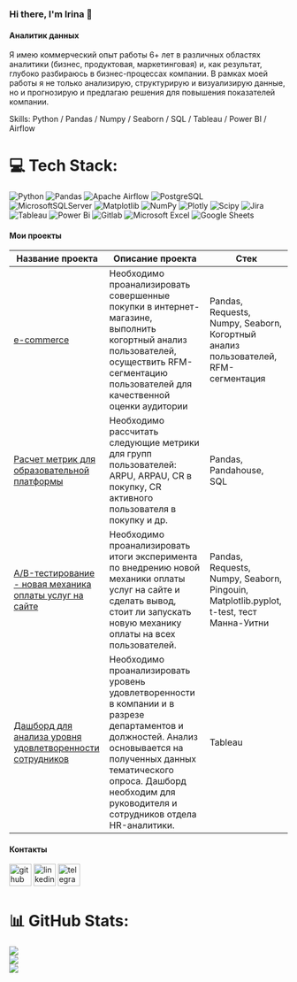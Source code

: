 ### Hi there, I'm Irina 👋
#### Аналитик данных
Я имею коммерческий опыт работы 6+ лет в различных областях аналитики (бизнес, продуктовая, маркетинговая) и, как результат, глубоко разбираюсь в бизнес-процессах компании. В рамках моей работы я не только анализирую, структурирую и визуализирую данные, но и прогнозирую и предлагаю решения для повышения показателей компании.

Skills: Python / Pandas / Numpy / Seaborn / SQL / Tableau / Power BI / Airflow

# 💻 Tech Stack:
![Python](https://img.shields.io/badge/python-3670A0?style=for-the-badge&logo=python&logoColor=ffdd54) ![Pandas](https://img.shields.io/badge/pandas-%23150458.svg?style=for-the-badge&logo=pandas&logoColor=white) ![Apache Airflow](https://img.shields.io/badge/Apache%20Airflow-017CEE?style=for-the-badge&logo=Apache%20Airflow&logoColor=white) ![PostgreSQL](https://img.shields.io/badge/PostgreSQL-316192?style=for-the-badge&logo=postgresql&logoColor=white) ![MicrosoftSQLServer](https://img.shields.io/badge/Microsoft%20SQL%20Server-CC2927?style=for-the-badge&logo=microsoft%20sql%20server&logoColor=white) ![Matplotlib](https://img.shields.io/badge/Matplotlib-%23ffffff.svg?style=for-the-badge&logo=Matplotlib&logoColor=black) ![NumPy](https://img.shields.io/badge/numpy-%23013243.svg?style=for-the-badge&logo=numpy&logoColor=white)  ![Plotly](https://img.shields.io/badge/Plotly-%233F4F75.svg?style=for-the-badge&logo=plotly&logoColor=white) ![Scipy](https://img.shields.io/badge/SciPy-%230C55A5.svg?style=for-the-badge&logo=scipy&logoColor=%white) ![Jira](https://img.shields.io/badge/jira-%230A0FFF.svg?style=for-the-badge&logo=jira&logoColor=white) ![Tableau](https://img.shields.io/badge/Tableau-E97627?style=for-the-badge&logo=Tableau&logoColor=white) ![Power Bi](https://img.shields.io/badge/power_bi-F2C811?style=for-the-badge&logo=powerbi&logoColor=black) ![Gitlab](https://img.shields.io/badge/GitLab-330F63?style=for-the-badge&logo=gitlab&logoColor=white) ![Microsoft Excel](https://img.shields.io/badge/Microsoft_Excel-217346?style=for-the-badge&logo=microsoft-excel&logoColor=white) ![Google Sheets](https://img.shields.io/badge/Google%20Sheets-34A853?style=for-the-badge&logo=google-sheets&logoColor=white)



#### Мои проекты

Название проекта  | Описание проекта  | Стек
----------------- | ----------------- | ----------
[e-commerce](https://github.com/IrinaMakal/e-com)  | Необходимо проанализировать совершенные покупки в интернет-магазине, выполнить когортный анализ пользователей, осуществить RFM-сегментацию пользователей для качественной оценки аудитории  | Pandas, Requests, Numpy, Seaborn, Когортный анализ пользователей, RFM-сегментация
[Расчет метрик для образовательной платформы](https://github.com/IrinaMakal/metrics_for_educational_platform)  | Необходимо рассчитать следующие метрики для групп пользователей: ARPU, ARPAU, CR в покупку, СR активного пользователя в покупку и др.  | Pandas, Pandahouse, SQL
[A/B-тестирование - новая механика оплаты услуг на сайте](https://github.com/IrinaMakal/ab_test_new_way_payment) | Необходимо проанализировать итоги эксперимента по внедрению новой механики оплаты услуг на сайте и сделать вывод, стоит ли запускать новую механику оплаты на всех пользователей.  | Pandas, Requests, Numpy, Seaborn, Pingouin, Matplotlib.pyplot, t-test, тест Манна-Уитни 
[Дашборд для анализа уровня удовлетворенности сотрудников](https://public.tableau.com/app/profile/irina6552/viz/project_satisfaction_17032466525530/satisfaction_dashbord)  | Необходимо проанализировать уровень удовлетворенности в компании и в разрезе департаментов и должностей. Анализ основывается на полученных данных тематического опроса. Дашборд необходим для руководителя и сотрудников отдела HR-аналитики.  | Tableau


#### Контакты
[<img src='https://cdn.jsdelivr.net/npm/simple-icons@3.0.1/icons/github.svg' alt='github' height='40'>](https://github.com/IrinaMakal)  [<img src='https://cdn.jsdelivr.net/npm/simple-icons@3.0.1/icons/linkedin.svg' alt='linkedin' height='40'>](https://www.linkedin.com/in/irina-makal/)  [<img src='https://cdn.jsdelivr.net/npm/simple-icons@3.0.1/icons/telegram.svg' alt='telegram' height='40'>](https://t.me/irina_402)  


# 📊 GitHub Stats:
![](https://github-readme-stats.vercel.app/api?username=IrinaMakal&theme=default&hide_border=false&include_all_commits=false&count_private=false)<br/>
![](https://github-readme-streak-stats.herokuapp.com/?user=IrinaMakal&theme=default&hide_border=false)<br/>
![](https://github-readme-stats.vercel.app/api/top-langs/?username=IrinaMakal&theme=default&hide_border=false&include_all_commits=false&count_private=false&layout=compact)
